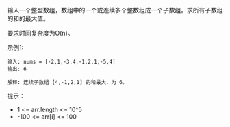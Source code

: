 输入一个整型数组，数组中的一个或连续多个整数组成一个子数组。求所有子数组的和的最大值。

要求时间复杂度为O(n)。

 

示例1:
```
输入: nums = [-2,1,-3,4,-1,2,1,-5,4]
输出: 6

解释: 连续子数组 [4,-1,2,1] 的和最大，为 6。
```

提示：

- 1 <= arr.length <= 10^5
- -100 <= arr[i] <= 100

